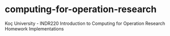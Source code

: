 # computing-for-operation-research
Koç University - INDR220 Introduction to Computing for Operation Research Homework Implementations
